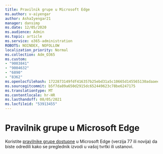 ```yaml
---
title: Pravilnik grupe u Microsoft Edge
ms.author: v-aiyengar
author: AshaIyengar21
manager: dansimp
ms.date: 12/05/2020
ms.audience: Admin
ms.topic: article
ms.service: o365-administration
ROBOTS: NOINDEX, NOFOLLOW
localization_priority: Normal
ms.collection: Adm_O365
ms.custom:
- "9003841"
- "9004632"
- "6890"
- "8362"
ms.openlocfilehash: 1722873149fdf416357b25ebd31a5c10665d145565130adaaee6cee30af0bdcb
ms.sourcegitcommit: b5f7da89a650d2915dc652449623c78be6247175
ms.translationtype: MT
ms.contentlocale: hr-HR
ms.lasthandoff: 08/05/2021
ms.locfileid: "53913455"
---
```

# <a name="group-policies-in-microsoft-edge"></a>Pravilnik grupe u Microsoft Edge

Koristite [pravilnike grupe dostupne](https://go.microsoft.com/fwlink/?linkid=2134623) u Microsoft Edge (verzija 77 ili novija) da biste odredili kako se preglednik izvodi u vašoj tvrtki ili ustanovi.
